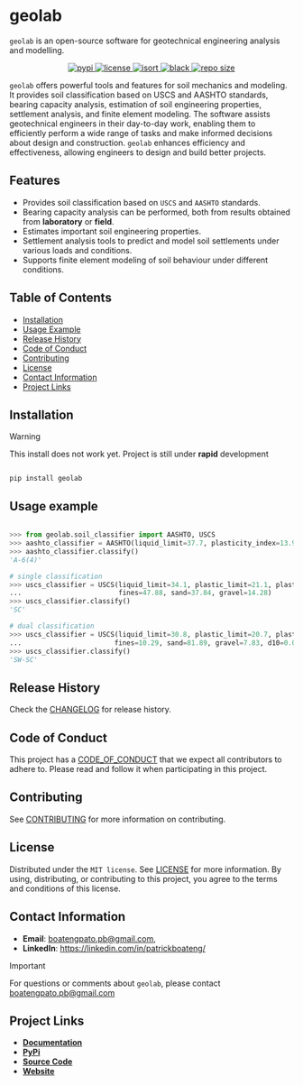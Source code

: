 # geolab

`geolab` is an open-source software for geotechnical engineering analysis and modelling.

<p align="center">
    <a href="https://pypi.org/user/Pato546/">
        <img src="https://img.shields.io/badge/PyPi-Pato546-blue?style=flat-square&logo=pypi&logoColor=white" alt="pypi">
    </a>
    <a href="">
        <img src="https://img.shields.io/pypi/l/geolab?style=flat-square" alt="license">
    </a>
    <a href="https://pycqa.github.io/isort/">
        <img src="https://img.shields.io/badge/%20imports-isort-%231674b1?style=flat-square&labelColor=ef8336" alt="isort">
    </a>
    <a href="https://github.com/psf/black">
        <img src="https://img.shields.io/badge/code%20style-black-000000.svg?style=flat-square" alt="black">
    </a>
    <a href="">
        <img src="https://img.shields.io/github/repo-size/patrickboateng/geolab?style=flat-square&labelColor=ef8336" alt="repo size">
    </a>
</p>

`geolab` offers powerful tools and features for soil mechanics and modeling. It
provides soil classification based on USCS and AASHTO standards, bearing
capacity analysis, estimation of soil engineering properties, settlement
analysis, and finite element modeling. The software assists geotechnical
engineers in their day-to-day work, enabling them to efficiently perform a wide
range of tasks and make informed decisions about design and construction.
`geolab` enhances efficiency and effectiveness, allowing engineers to design and
build better projects.

## Features

- Provides soil classification based on `USCS` and `AASHTO` standards.
- Bearing capacity analysis can be performed, both from results obtained from
  **laboratory** or **field**.
- Estimates important soil engineering properties.
- Settlement analysis tools to predict and model soil settlements under various
  loads and conditions.
- Supports finite element modeling of soil behaviour under different conditions.

## Table of Contents

- [Installation](#installation)
- [Usage Example](#usage-example)
- [Release History](#release-history)
- [Code of Conduct](#code-of-conduct)
- [Contributing](#contributing)
- [License](#license)
- [Contact Information](#contact-information)
- [Project Links](#project-links)

## Installation

> [!WARNING]
> This install does not work yet. Project is still under **rapid** development

```shell

pip install geolab

```

## Usage example

```python

>>> from geolab.soil_classifier import AASHTO, USCS
>>> aashto_classifier = AASHTO(liquid_limit=37.7, plasticity_index=13.9, fines=47.44)
>>> aashto_classifier.classify()
'A-6(4)'

# single classification
>>> uscs_classifier = USCS(liquid_limit=34.1, plastic_limit=21.1, plasticity_index=13,
...                        fines=47.88, sand=37.84, gravel=14.28)
>>> uscs_classifier.classify()
'SC'

# dual classification
>>> uscs_classifier = USCS(liquid_limit=30.8, plastic_limit=20.7, plasticity_index=10.1,
...                       fines=10.29, sand=81.89, gravel=7.83, d10=0.07, d30=0.3, d60=0.8)
>>> uscs_classifier.classify()
'SW-SC'

```

## Release History

Check the [CHANGELOG](./CHANGELOG.md) for release history.

## Code of Conduct

This project has a [CODE_OF_CONDUCT](./CODE_OF_CONDUCT.md) that we expect all
contributors to adhere to. Please read and follow it when participating in this
project.

## Contributing

See [CONTRIBUTING](docs/CONTRIBUTING.md#how-to-contribute) for more information
on contributing.

## License

Distributed under the `MIT license`. See [LICENSE](./LICENSE.txt) for more
information. By using, distributing, or contributing to this project, you agree
to the terms and conditions of this license.

## Contact Information

- **Email**: <boatengpato.pb@gmail.com>,
- **LinkedIn**: <https://linkedin.com/in/patrickboateng/>

> [!IMPORTANT]
> For questions or comments about `geolab`, please contact <boatengpato.pb@gmail.com>

## Project Links

- [**Documentation**](https://)
- [**PyPi**](https://)
- [**Source Code**](https://github.com/patrickboateng/geolab/)
- [**Website**](https://)
